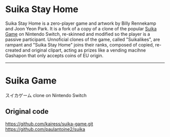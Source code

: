 # Suika Stay Home

Suika Stay Home is a zero-player game and artwork by Billy Rennekamp and Joon Yeon Park. 
It is a fork of a copy of a clone of the popular [Suika Game](https://en.wikipedia.org/wiki/Suika_Game) 
on Nintendo Switch, re-skinned and modified so the player is a passive participant. 
Unnoficial clones of the game, called "Suikalikes", are rampant and "Suika Stay Home" 
joins their ranks, composed of copied, re-created and original clipart, acting as prizes 
like a vending macihne Gashapon that only accepts coins of EU origin.

----

# Suika Game

スイカゲーム clone on Nintendo Switch

## Original code
https://github.com/kairess/suika-game.git  
https://github.com/paulantoine2/suika
